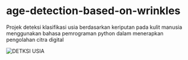 # age-detection-based-on-wrinkles
Projek deteksi klasifikasi usia berdasarkan keriputan pada kulit manusia menggunakan bahasa pemrograman python dalam menerapkan pengolahan citra digital

![DETKSI USIA](https://github.com/Usri-Yusron/age-detection-based-on-wrinkles/assets/121416729/ffd5bca6-8243-4ea0-a10d-b14731d8d40a)
